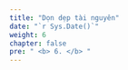 ```yaml
---
title: "Dọn dẹp tài nguyên"
date: "`r Sys.Date()`"
weight: 6
chapter: false
pre: " <b> 6. </b> "
---
```


<!-- https://stackoverflow.com/questions/69274998/could-not-connect-to-the-endpoint-url-https-api-ecr-public-xxxxxxxxx-amazona

https://stackoverflow.com/questions/38587325/aws-ecr-getauthorizationtoken

https://stackoverflow.com/questions/62022787/aws-ecs-blue-green-codepipeline-exception-while-trying-to-read-the-image-artifa

https://stackoverflow.com/questions/60684118/aws-codedeploy-requires-two-target-groups-but-why -->
